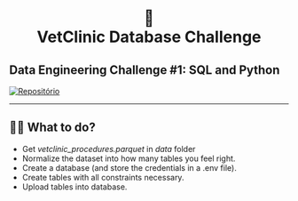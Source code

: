 <h1 align="center">
📄<br>VetClinic Database Challenge
</h1>

## Data Engineering Challenge #1: SQL and Python

[![Repositório](https://img.shields.io/badge/repositório%20-%23323330.svg?&style=for-the-badge&logo=repositório&logoColor=black&color=8000FF)](https://github.com/lucca-miorelli/vetclinic-database)

---

## 👩‍💻 What to do?

* Get *vetclinic_procedures.parquet* in *data* folder
* Normalize the dataset into how many tables you feel right.
* Create a database (and store the credentials in a .env file).
* Create tables with all constraints necessary.
* Upload tables into database.

